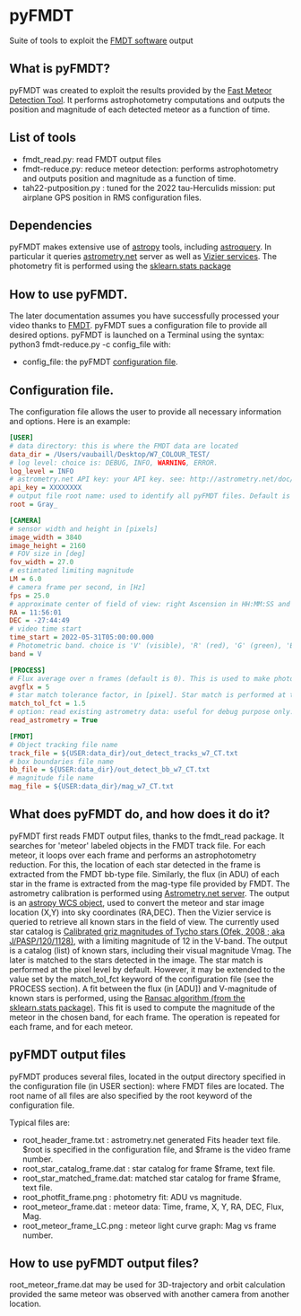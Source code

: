 # pyFMDT

Suite of tools to exploit the [FMDT software](https://github.com/alsoc/fmdt) output

## What is pyFMDT?

pyFMDT was created to exploit the results provided by the [Fast Meteor Detection Tool](https://github.com/alsoc/fmdt).
It performs astrophotometry computations and outputs the position and magnitude of each detected meteor as a function of time.

## List of tools

- fmdt_read.py: read FMDT output files
- fmdt-reduce.py: reduce meteor detection: performs astrophotometry and outputs position and magnitude as a function of time.
- tah22-putposition.py : tuned for the 2022 tau-Herculids mission: put airplane GPS position in RMS configuration files.

## Dependencies

pyFMDT makes extensive use of [astropy](https://www.astropy.org/) tools, including [astroquery](https://astroquery.readthedocs.io/en/latest/).
In particular it queries [astrometry.net](https://nova.astrometry.net/) server as well as [Vizier services](https://astroquery.readthedocs.io/en/latest/vizier/vizier.html). The photometry fit is performed using the [sklearn.stats package](https://scikit-learn.org/stable/modules/generated/sklearn.linear_model.RANSACRegressor.html)

## How to use pyFMDT.
The later documentation assumes you have successfully processed your video thanks to [FMDT](https://github.com/alsoc/fmdt).
pyFMDT sues a configuration file to provide all desired options.
pyFMDT is launched on a Terminal using the syntax:
	python3 fmdt-reduce.py -c config_file
with:
- config_file: the pyFMDT [configuration file](#header-configuration-file).

## Configuration file.

The configuration file allows the user to provide all necessary information and options. Here is an example:

```ini
[USER]
# data directory: this is where the FMDT data are located
data_dir = /Users/vaubaill/Desktop/W7_COLOUR_TEST/
# log level: choice is: DEBUG, INFO, WARNING, ERROR.
log_level = INFO
# astrometry.net API key: your API key. see: http://astrometry.net/doc/net/api.html
api_key = XXXXXXXX
# output file root name: used to identify all pyFMDT files. Default is ''.
root = Gray_

[CAMERA]
# sensor width and height in [pixels]
image_width = 3840
image_height = 2160
# FOV size in [deg]
fov_width = 27.0
# estimtated limiting magnitude
LM = 6.0
# camera frame per second, in [Hz]
fps = 25.0
# approximate center of field of view: right Ascension in HH:MM:SS and Declination in DEG
RA = 11:56:01
DEC = -27:44:49
# video time start
time_start = 2022-05-31T05:00:00.000
# Photometric band. choice is 'V' (visible), 'R' (red), 'G' (green), 'B' (Blue)
band = V

[PROCESS]
# Flux average over n frames (default is 0). This is used to make photometry calibration more robust.
avgflx = 5
# star match tolerance factor, in [pixel]. Star match is performed at the pixel resolution level, unless this factor is greater than 1. Default is 1.0.
match_tol_fct = 1.5
# option: read existing astrometry data: useful for debug purpose only. Default is False.
read_astrometry = True

[FMDT]
# Object tracking file name
track_file = ${USER:data_dir}/out_detect_tracks_w7_CT.txt
# box boundaries file name
bb_file = ${USER:data_dir}/out_detect_bb_w7_CT.txt
# magnitude file name
mag_file = ${USER:data_dir}/mag_w7_CT.txt
```

## What does pyFMDT do, and how does it do it?

pyFMDT first reads FMDT output files, thanks to the fmdt_read package.
It searches for 'meteor' labeled objects in the FMDT track file.
For each meteor, it loops over each frame and performs an astrophotometry reduction.
For this, the location of each star detected in the frame is extracted from the FMDT bb-type file.
Similarly, the flux (in ADU) of each star in the frame is extracted from the mag-type file provided by FMDT.
The astrometry calibration is performed using [Astrometry.net server](https://nova.astrometry.net).
The output is an [astropy WCS object](https://docs.astropy.org/en/stable/wcs/index.html), used to convert the meteor and star image location (X,Y) into sky coordinates (RA,DEC).
Then the Vizier service is queried to retrieve all known stars in the field of view.
The currently used star catalog is [Calibrated griz magnitudes of Tycho stars (Ofek, 2008 ; aka J/PASP/120/1128)](https://vizier.cds.unistra.fr/viz-bin/VizieR-3?-source=J/PASP/120/1128), with a limiting magnitude of 12 in the V-band.
The output is a catalog (list) of known stars, including their visual magnitude Vmag.
The later is matched to the stars detected in the image. 
The star match is performed at the pixel level by default. However, it may be extended to the value set by the match_tol_fct keyword of the configuration file (see the PROCESS section).
A fit between the flux (in [ADU]) and V-magnitude of known stars is performed, using the [Ransac algorithm (from the sklearn.stats package)](https://scikit-learn.org/stable/modules/generated/sklearn.linear_model.RANSACRegressor.html).
This fit is used to compute the magnitude of the meteor in the chosen band, for each frame.
The operation is repeated for each frame, and for each meteor.

## pyFMDT output files

pyFMDT produces several files, located in the output directory specified in the configuration file (in USER section): where FMDT files are located.
The root name of all files are also specified by the root keyword of the configuration file.

Typical files are:
- root_header_frame.txt : astrometry.net generated Fits header text file. $root is specified in the configuration file, and $frame is the video frame number.
- root_star_catalog_frame.dat : star catalog for frame $frame, text file.
- root_star_matched_frame.dat: matched star catalog for frame $frame, text file.
- root_photfit_frame.png : photometry fit: ADU vs magnitude.
- root_meteor_frame.dat : meteor data: Time, frame, X, Y, RA, DEC, Flux, Mag.
- root_meteor_frame_LC.png : meteor light curve graph: Mag vs frame number.

## How to use pyFMDT output files?

root_meteor_frame.dat may be used for 3D-trajectory and orbit calculation provided the same meteor was observed with another camera from another location.

